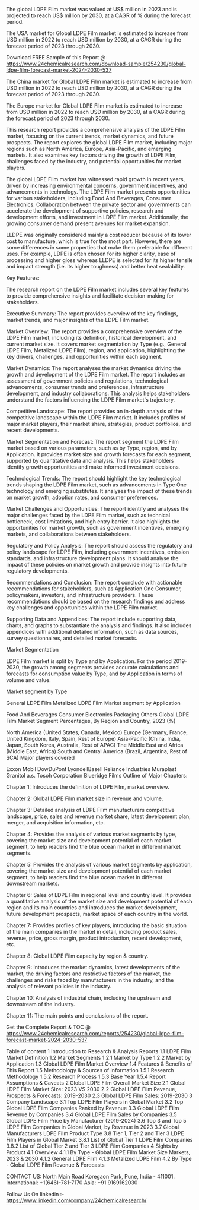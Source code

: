 The global LDPE Film market was valued at US$ million in 2023 and is projected to reach US$ million by 2030, at a CAGR of % during the forecast period.

The USA market for Global  LDPE Film market is estimated to increase from USD million in 2022 to reach USD million by 2030, at a CAGR during the forecast period of 2023 through 2030.

Download FREE Sample of this Report @ https://www.24chemicalresearch.com/download-sample/254230/global-ldpe-film-forecast-market-2024-2030-537

The China market for Global  LDPE Film market is estimated to increase from USD million in 2022 to reach USD million by 2030, at a CAGR during the forecast period of 2023 through 2030.

The Europe market for Global  LDPE Film market is estimated to increase from USD million in 2022 to reach USD million by 2030, at a CAGR during the forecast period of 2023 through 2030.

This research report provides a comprehensive analysis of the LDPE Film market, focusing on the current trends, market dynamics, and future prospects. The report explores the global LDPE Film market, including major regions such as North America, Europe, Asia-Pacific, and emerging markets. It also examines key factors driving the growth of LDPE Film, challenges faced by the industry, and potential opportunities for market players.

The global LDPE Film market has witnessed rapid growth in recent years, driven by increasing environmental concerns, government incentives, and advancements in technology. The LDPE Film market presents opportunities for various stakeholders, including Food And Beverages, Consumer Electronics. Collaboration between the private sector and governments can accelerate the development of supportive policies, research and development efforts, and investment in LDPE Film market. Additionally, the growing consumer demand present avenues for market expansion.

LLDPE was originally considered mainly a cost reducer because of its lower cost to manufacture, which is true for the most part. However, there are some differences in some properties that make them preferable for different uses. For example, LDPE is often chosen for its higher clarity, ease of processing and higher gloss whereas LLDPE is selected for its higher tensile and impact strength (i.e. its higher toughness) and better heat sealability.

Key Features:

The research report on the LDPE Film market includes several key features to provide comprehensive insights and facilitate decision-making for stakeholders.

Executive Summary: The report provides overview of the key findings, market trends, and major insights of the LDPE Film market.

Market Overview: The report provides a comprehensive overview of the LDPE Film market, including its definition, historical development, and current market size. It covers market segmentation by Type (e.g., General LDPE Film, Metalized LDPE Film), region, and application, highlighting the key drivers, challenges, and opportunities within each segment.

Market Dynamics: The report analyses the market dynamics driving the growth and development of the LDPE Film market. The report includes an assessment of government policies and regulations, technological advancements, consumer trends and preferences, infrastructure development, and industry collaborations. This analysis helps stakeholders understand the factors influencing the LDPE Film market's trajectory.

Competitive Landscape: The report provides an in-depth analysis of the competitive landscape within the LDPE Film market. It includes profiles of major market players, their market share, strategies, product portfolios, and recent developments.

Market Segmentation and Forecast: The report segment the LDPE Film market based on various parameters, such as by Type, region, and by Application. It provides market size and growth forecasts for each segment, supported by quantitative data and analysis. This helps stakeholders identify growth opportunities and make informed investment decisions.

Technological Trends: The report should highlight the key technological trends shaping the LDPE Film market, such as advancements in Type One technology and emerging substitutes. It analyses the impact of these trends on market growth, adoption rates, and consumer preferences.

Market Challenges and Opportunities: The report identify and analyses the major challenges faced by the LDPE Film market, such as technical bottleneck, cost limitations, and high entry barrier. It also highlights the opportunities for market growth, such as government incentives, emerging markets, and collaborations between stakeholders.

Regulatory and Policy Analysis: The report should assess the regulatory and policy landscape for LDPE Film, including government incentives, emission standards, and infrastructure development plans. It should analyse the impact of these policies on market growth and provide insights into future regulatory developments.

Recommendations and Conclusion: The report conclude with actionable recommendations for stakeholders, such as Application One Consumer, policymakers, investors, and infrastructure providers. These recommendations should be based on the research findings and address key challenges and opportunities within the LDPE Film market.

Supporting Data and Appendices: The report include supporting data, charts, and graphs to substantiate the analysis and findings. It also includes appendices with additional detailed information, such as data sources, survey questionnaires, and detailed market forecasts.

Market Segmentation

LDPE Film market is split by Type and by Application. For the period 2019-2030, the growth among segments provides accurate calculations and forecasts for consumption value by Type, and by Application in terms of volume and value.

Market segment by Type

General LDPE Film
Metalized LDPE Film
Market segment by Application

Food And Beverages
Consumer Electronics
Packaging
Others
Global LDPE Film Market Segment Percentages, By Region and Country, 2023 (%)

North America (United States, Canada, Mexico)
Europe (Germany, France, United Kingdom, Italy, Spain, Rest of Europe)
Asia-Pacific (China, India, Japan, South Korea, Australia, Rest of APAC)
The Middle East and Africa (Middle East, Africa)
South and Central America (Brazil, Argentina, Rest of SCA)
Major players covered

Exxon Mobil
DowDuPont
LyondellBasell
Reliance Industries
Muraplast
Granitol a.s.
Tosoh Corporation
Blueridge Films
Outline of Major Chapters:

Chapter 1: Introduces the definition of LDPE Film, market overview.

Chapter 2: Global LDPE Film market size in revenue and volume.

Chapter 3: Detailed analysis of LDPE Film manufacturers competitive landscape, price, sales and revenue market share, latest development plan, merger, and acquisition information, etc.

Chapter 4: Provides the analysis of various market segments by type, covering the market size and development potential of each market segment, to help readers find the blue ocean market in different market segments.

Chapter 5: Provides the analysis of various market segments by application, covering the market size and development potential of each market segment, to help readers find the blue ocean market in different downstream markets.

Chapter 6: Sales of LDPE Film in regional level and country level. It provides a quantitative analysis of the market size and development potential of each region and its main countries and introduces the market development, future development prospects, market space of each country in the world.

Chapter 7: Provides profiles of key players, introducing the basic situation of the main companies in the market in detail, including product sales, revenue, price, gross margin, product introduction, recent development, etc.

Chapter 8: Global LDPE Film capacity by region & country.

Chapter 9: Introduces the market dynamics, latest developments of the market, the driving factors and restrictive factors of the market, the challenges and risks faced by manufacturers in the industry, and the analysis of relevant policies in the industry.

Chapter 10: Analysis of industrial chain, including the upstream and downstream of the industry.

Chapter 11: The main points and conclusions of the report.

Get the Complete Report & TOC @ https://www.24chemicalresearch.com/reports/254230/global-ldpe-film-forecast-market-2024-2030-537

Table of content
1 Introduction to Research & Analysis Reports
1.1 LDPE Film Market Definition
1.2 Market Segments
1.2.1 Market by Type
1.2.2 Market by Application
1.3 Global LDPE Film Market Overview
1.4 Features & Benefits of This Report
1.5 Methodology & Sources of Information
1.5.1 Research Methodology
1.5.2 Research Process
1.5.3 Base Year
1.5.4 Report Assumptions & Caveats
2 Global LDPE Film Overall Market Size
2.1 Global LDPE Film Market Size: 2023 VS 2030
2.2 Global LDPE Film Revenue, Prospects & Forecasts: 2019-2030
2.3 Global LDPE Film Sales: 2019-2030
3 Company Landscape
3.1 Top LDPE Film Players in Global Market
3.2 Top Global LDPE Film Companies Ranked by Revenue
3.3 Global LDPE Film Revenue by Companies
3.4 Global LDPE Film Sales by Companies
3.5 Global LDPE Film Price by Manufacturer (2019-2024)
3.6 Top 3 and Top 5 LDPE Film Companies in Global Market, by Revenue in 2023
3.7 Global Manufacturers LDPE Film Product Type
3.8 Tier 1, Tier 2 and Tier 3 LDPE Film Players in Global Market
3.8.1 List of Global Tier 1 LDPE Film Companies
3.8.2 List of Global Tier 2 and Tier 3 LDPE Film Companies
4 Sights by Product
4.1 Overview
4.1.1 By Type - Global LDPE Film Market Size Markets, 2023 & 2030
4.1.2 General LDPE Film
4.1.3 Metalized LDPE Film
4.2 By Type - Global LDPE Film Revenue & Forecasts

CONTACT US:
North Main Road Koregaon Park, Pune, India - 411001.
International: +1(646)-781-7170
Asia: +91 9169162030

Follow Us On linkedin :- https://www.linkedin.com/company/24chemicalresearch/
